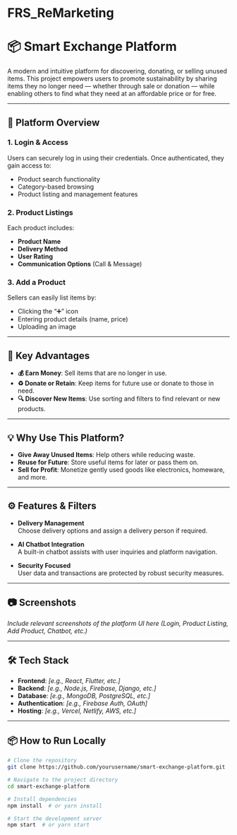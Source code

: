 # FRS_ReMarketing
# 📦 Smart Exchange Platform

A modern and intuitive platform for discovering, donating, or selling unused items. This project empowers users to promote sustainability by sharing items they no longer need — whether through sale or donation — while enabling others to find what they need at an affordable price or for free.

---

## 🚀 Platform Overview

### 1. Login & Access
Users can securely log in using their credentials. Once authenticated, they gain access to:
- Product search functionality
- Category-based browsing
- Product listing and management features

### 2. Product Listings
Each product includes:
- **Product Name**
- **Delivery Method**
- **User Rating**
- **Communication Options** (Call & Message)

### 3. Add a Product
Sellers can easily list items by:
- Clicking the “➕” icon
- Entering product details (name, price)
- Uploading an image

---

## 🌟 Key Advantages

- **💰 Earn Money**: Sell items that are no longer in use.
- **♻️ Donate or Retain**: Keep items for future use or donate to those in need.
- **🔍 Discover New Items**: Use sorting and filters to find relevant or new products.

---

## 💡 Why Use This Platform?

- **Give Away Unused Items**: Help others while reducing waste.
- **Reuse for Future**: Store useful items for later or pass them on.
- **Sell for Profit**: Monetize gently used goods like electronics, homeware, and more.

---

## ⚙️ Features & Filters

- **Delivery Management**  
  Choose delivery options and assign a delivery person if required.

- **AI Chatbot Integration**  
  A built-in chatbot assists with user inquiries and platform navigation.

- **Security Focused**  
  User data and transactions are protected by robust security measures.

---

## 📷 Screenshots

*Include relevant screenshots of the platform UI here (Login, Product Listing, Add Product, Chatbot, etc.)*

---

## 🛠️ Tech Stack

- **Frontend**: *[e.g., React, Flutter, etc.]*
- **Backend**: *[e.g., Node.js, Firebase, Django, etc.]*
- **Database**: *[e.g., MongoDB, PostgreSQL, etc.]*
- **Authentication**: *[e.g., Firebase Auth, OAuth]*
- **Hosting**: *[e.g., Vercel, Netlify, AWS, etc.]*

---

## 📦 How to Run Locally

```bash
# Clone the repository
git clone https://github.com/yourusername/smart-exchange-platform.git

# Navigate to the project directory
cd smart-exchange-platform

# Install dependencies
npm install  # or yarn install

# Start the development server
npm start  # or yarn start
